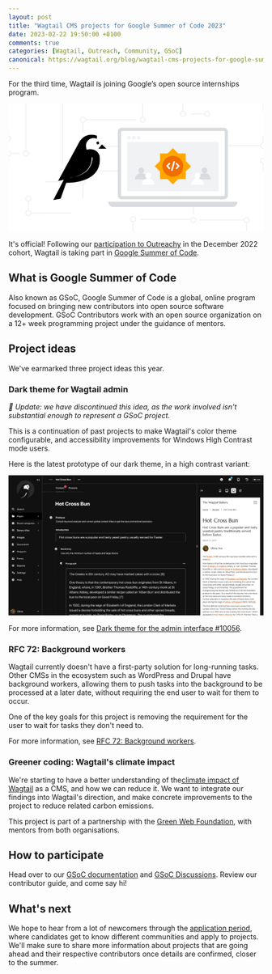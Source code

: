 ```yaml
---
layout: post
title: "Wagtail CMS projects for Google Summer of Code 2023"
date: 2023-02-22 19:50:00 +0100
comments: true
categories: [Wagtail, Outreach, Community, GSoC]
canonical: https://wagtail.org/blog/wagtail-cms-projects-for-google-summer-of-code-2023/
---
```


For the third time, Wagtail is joining Google’s open source internships program.

<!-- more -->

![](/images/blog/wagtail-cms-projects-for-google-summer-of-code-2023/wagtail-gsoc-social-preview.png)

It's official! Following our [participation to Outreachy](https://wagtail.org/blog/outreachy-welcoming-new-contributors-to-open-source/) in the December 2022 cohort, Wagtail is taking part in [Google Summer of Code](https://summerofcode.withgoogle.com/).

## What is Google Summer of Code

Also known as GSoC, Google Summer of Code is a global, online program focused on bringing new contributors into open source software development. GSoC Contributors work with an open source organization on a 12+ week programming project under the guidance of mentors.

## Project ideas

We've earmarked three project ideas this year.

### Dark theme for Wagtail admin

_🚧 Update: we have discontinued this idea, as the work involved isn't substantial enough to represent a GSoC project._

This is a continuation of past projects to make Wagtail's color theme configurable, and accessibility improvements for Windows High Contrast mode users.

Here is the latest prototype of our dark theme, in a high contrast variant:

![Wagtail dark theme prototype, in high contrast mode](/images/blog/wagtail-cms-projects-for-google-summer-of-code-2023/dark-high-contrast.png)

For more information, see [Dark theme for the admin interface #10056](https://github.com/wagtail/wagtail/issues/10056).

### RFC 72: Background workers

Wagtail currently doesn't have a first-party solution for long-running tasks. Other CMSs in the ecosystem such as WordPress and Drupal have background workers, allowing them to push tasks into the background to be processed at a later date, without requiring the end user to wait for them to occur.

One of the key goals for this project is removing the requirement for the user to wait for tasks they don't need to.

For more information, see [RFC 72: Background workers](https://github.com/wagtail/rfcs/pull/72).

### Greener coding: Wagtail's climate impact

We're starting to have a better understanding of the[climate impact of Wagtail](https://github.com/wagtail/wagtail/discussions/8843) as a CMS, and how we can reduce it. We want to integrate our findings into Wagtail's direction, and make concrete improvements to the project to reduce related carbon emissions.

This project is part of a partnership with the [Green Web Foundation](https://www.thegreenwebfoundation.org/), with mentors from both organisations.

## How to participate

Head over to our [GSoC documentation](https://wagtail.org/gsoc) and [GSoC Discussions](https://github.com/wagtail/gsoc/discussions). Review our contributor guide, and come say hi!

## What's next

We hope to hear from a lot of newcomers through the [application period](https://developers.google.com/open-source/gsoc/timeline), where candidates get to know different communities and apply to projects. We'll make sure to share more information about projects that are going ahead and their respective contributors once details are confirmed, closer to the summer.
